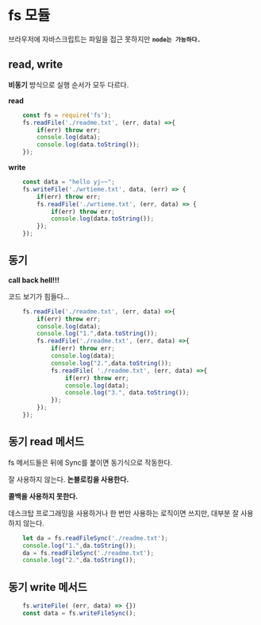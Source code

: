 # fs 모듈
브라우저에 자바스크립트는 파일을 접근 못하지만 **`node는 가능하다.`**

## read, write

__비동기__ 방식으로 실행 순서가 모두 다르다.

__read__
```javascript
    const fs = require('fs');
    fs.readFile('./readme.txt', (err, data) =>{
        if(err) throw err;
        console.log(data);
        console.log(data.toString());
    });
```

__write__
```javascript
    const data = "hello yj~~";
    fs.writeFile('./wrtieme.txt', data, (err) => {
        if(err) throw err;
        fs.readFile('./wrtieme.txt', (err, data) => {
            if(err) throw err;
            console.log(data.toString());
        });
    });
```

## 동기
**call back hell!!!**

코드 보기가 힘들다...
```javascript
    fs.readFile('./readme.txt', (err, data) =>{
        if(err) throw err;
        console.log(data);
        console.log("1.",data.toString());
        fs.readFile('./readme.txt', (err, data) =>{
            if(err) throw err;
            console.log(data);
            console.log("2.",data.toString());
            fs.readFile( './readme.txt', (err, data) =>{
                if(err) throw err;
                console.log(data);
                console.log("3.", data.toString());
            });
        });
    });
```

## 동기 read 메서드
fs 메서드들은 뒤에 Sync를 붙이면 동기식으로 작동한다.

잘 사용하지 않는다. __논블로킹을 사용한다.__

__콜백을 사용하지 못한다.__ 

데스크탑 프로그래밍을 사용하거나 한 번만 사용하는 로직이면 쓰지만, 대부분 잘 사용하지 않는다.
```javascript
    let da = fs.readFileSync('./readme.txt');
    console.log("1.",da.toString());
    da = fs.readFileSync('./readme.txt');
    console.log("2.",da.toString());
```

## 동기 write 메서드 
```javascript
    fs.writeFile( (err, data) => {})
    const data = fs.writeFileSync();
```
